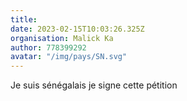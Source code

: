 ```yaml
---
title: 
date: 2023-02-15T10:03:26.325Z
organisation: Malick Ka
author: 778399292
avatar: "/img/pays/SN.svg"
---
```


Je suis sénégalais je signe cette pétition 